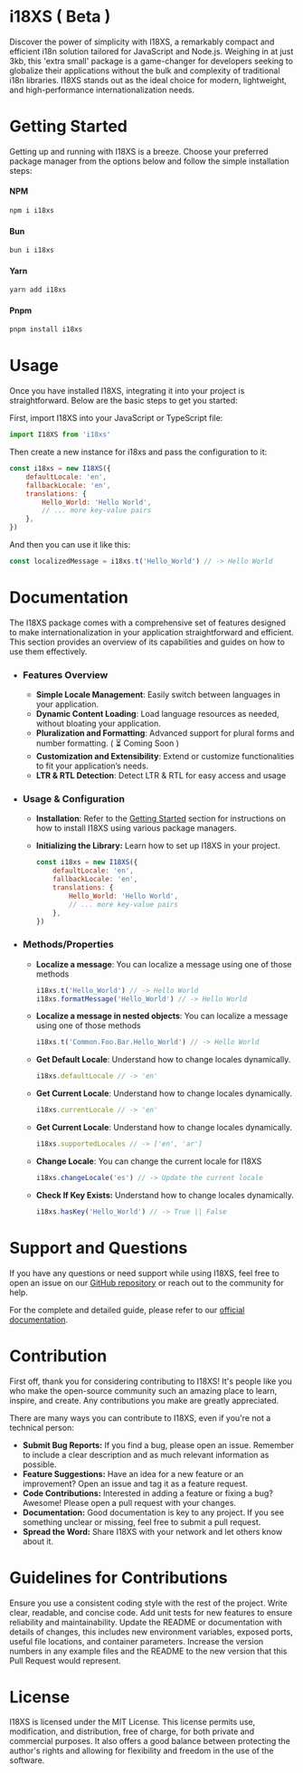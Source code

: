 # i18XS ( Beta )

Discover the power of simplicity with I18XS, a remarkably compact and efficient i18n solution tailored for JavaScript and Node.js. Weighing in at just 3kb, this 'extra small' package is a game-changer for developers seeking to globalize their applications without the bulk and complexity of traditional i18n libraries. I18XS stands out as the ideal choice for modern, lightweight, and high-performance internationalization needs.

# Getting Started

Getting up and running with I18XS is a breeze. Choose your preferred package manager from the options below and follow the simple installation steps:

#### NPM

```bash
npm i i18xs
```

#### Bun

```bash
bun i i18xs
```

#### Yarn

```bash
yarn add i18xs
```

#### Pnpm

```bash
pnpm install i18xs
```

# Usage

Once you have installed I18XS, integrating it into your project is straightforward. Below are the basic steps to get you started:

First, import I18XS into your JavaScript or TypeScript file:

```javascript
import I18XS from 'i18xs'
```

Then create a new instance for i18xs and pass the configuration to it:

```javascript
const i18xs = new I18XS({
	defaultLocale: 'en',
	fallbackLocale: 'en',
	translations: {
		Hello_World: 'Hello World',
		// ... more key-value pairs
	},
})
```

And then you can use it like this:

```javascript
const localizedMessage = i18xs.t('Hello_World') // -> Hello World
```

# Documentation

The I18XS package comes with a comprehensive set of features designed to make internationalization in your application straightforward and efficient. This section provides an overview of its capabilities and guides on how to use them effectively.

-   ### Features Overview

    -   **Simple Locale Management**: Easily switch between languages in your application.
    -   **Dynamic Content Loading**: Load language resources as needed, without bloating your application.
    -   **Pluralization and Formatting**: Advanced support for plural forms and number formatting. ( ⏳ Coming Soon )
    -   **Customization and Extensibility**: Extend or customize functionalities to fit your application’s needs.
    -   **LTR & RTL Detection**: Detect LTR & RTL for easy access and usage

-   ### Usage & Configuration

    -   **Installation**: Refer to the [Getting Started](#getting-started) section for instructions on how to install I18XS using various package managers.

    -   **Initializing the Library:** Learn how to set up I18XS in your project.

        ```javascript
        const i18xs = new I18XS({
        	defaultLocale: 'en',
        	fallbackLocale: 'en',
        	translations: {
        		Hello_World: 'Hello World',
        		// ... more key-value pairs
        	},
        })
        ```

-   ### Methods/Properties

    -   **Localize a message**: You can localize a message using one of those methods

        ```javascript
        i18xs.t('Hello_World') // -> Hello World
        i18xs.formatMessage('Hello_World') // -> Hello World
        ```

    -   **Localize a message in nested objects**: You can localize a message using one of those methods

        ```javascript
        i18xs.t('Common.Foo.Bar.Hello_World') // -> Hello World
        ```

    -   **Get Default Locale**: Understand how to change locales dynamically.

        ```javascript
        i18xs.defaultLocale // -> 'en'
        ```

    -   **Get Current Locale**: Understand how to change locales dynamically.

        ```javascript
        i18xs.currentLocale // -> 'en'
        ```

    -   **Get Current Locale**: Understand how to change locales dynamically.

        ```javascript
        i18xs.supportedLocales // -> ['en', 'ar']
        ```

    -   **Change Locale**: You can change the current locale for I18XS

        ```javascript
        i18xs.changeLocale('es') // -> Update the current locale
        ```

    -   **Check If Key Exists:** Understand how to change locales dynamically.

        ```javascript
        i18xs.hasKey('Hello_World') // -> True || False
        ```

# Support and Questions

If you have any questions or need support while using I18XS, feel free to open an issue on our [GitHub repository](#link-to-repo) or reach out to the community for help.

For the complete and detailed guide, please refer to our [official documentation](#link-to-detailed-docs).

# Contribution

First off, thank you for considering contributing to I18XS! It's people like you who make the open-source community such an amazing place to learn, inspire, and create. Any contributions you make are greatly appreciated.

There are many ways you can contribute to I18XS, even if you're not a technical person:

-   **Submit Bug Reports:** If you find a bug, please open an issue. Remember to include a clear description and as much relevant information as possible.
-   **Feature Suggestions:** Have an idea for a new feature or an improvement? Open an issue and tag it as a feature request.
-   **Code Contributions:** Interested in adding a feature or fixing a bug? Awesome! Please open a pull request with your changes.
-   **Documentation:** Good documentation is key to any project. If you see something unclear or missing, feel free to submit a pull request.
-   **Spread the Word:** Share I18XS with your network and let others know about it.

# Guidelines for Contributions

Ensure you use a consistent coding style with the rest of the project.
Write clear, readable, and concise code.
Add unit tests for new features to ensure reliability and maintainability.
Update the README or documentation with details of changes, this includes new environment variables, exposed ports, useful file locations, and container parameters.
Increase the version numbers in any example files and the README to the new version that this Pull Request would represent.

# License

I18XS is licensed under the MIT License. This license permits use, modification, and distribution, free of charge, for both private and commercial purposes. It also offers a good balance between protecting the author's rights and allowing for flexibility and freedom in the use of the software.
